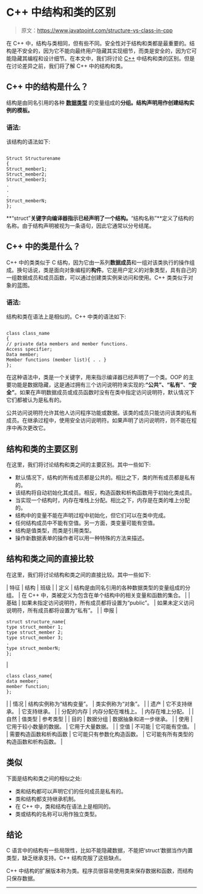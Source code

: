 # C++ 中结构和类的区别

> 原文：<https://www.javatpoint.com/structure-vs-class-in-cpp>

在 C++ 中，结构与类相同，但有些不同。安全性对于结构和类都是最重要的。结构是不安全的，因为它不能向最终用户隐藏其实现细节，而类是安全的，因为它可能隐藏其编程和设计细节。在本文中，我们将讨论 [C++](https://www.javatpoint.com/cpp-tutorial) 中结构和类的区别。但是在讨论差异之前，我们将了解 C++ 中的结构和类。

## C++ 中的结构是什么？

结构是由同名引用的各种 [**数据类型**](https://www.javatpoint.com/cpp-data-types) 的变量组成的**分组。结构声明用作创建结构实例的模板。**

### 语法:

该结构的语法如下:

```

Struct Structurename
{
Struct_member1;
Struct_member2;
Struct_member3;
.
.
.
Struct_memberN;
};

```

**“struct”**关键字向编译器指示已经声明了一个结构。**“结构名称”**定义了结构的名称。由于结构声明被视为一条语句，因此它通常以分号结尾。

## C++ 中的类是什么？

C++ 中的类类似于 C 结构，因为它由一系列**数据成员**和一组对该类执行的操作组成。换句话说，类是面向对象编程的**构件**。它是用户定义的对象类型，具有自己的一组数据成员和成员函数，可以通过创建类实例来访问和使用。C++ 类类似于对象的蓝图。

### 语法:

结构和类在语法上是相似的。C++ 中类的语法如下:

```

class class_name
{
// private data members and member functions.
Access specifier;
Data member;
Member functions (member list){ . . }
};

```

在这种语法中，类是一个关键字，用来指示编译器已经声明了一个类。OOP 的主要功能是数据隐藏，这是通过拥有三个访问说明符来实现的:**“公共”、“私有”**、**“安全”**。如果在声明数据成员或成员函数时没有在类中指定访问说明符，默认情况下它们都被认为是私有的。

公共访问说明符允许其他人访问程序功能或数据。该类的成员只能访问该类的私有成员。在继承过程中，使用安全访问说明符。如果声明了访问说明符，则不能在程序中再次更改它。

## 结构和类的主要区别

在这里，我们将讨论结构和类之间的主要区别。其中一些如下:

*   默认情况下，结构的所有成员都是公共的。相比之下，类的所有成员都是私有的。
*   该结构将自动初始化其成员。相反，构造函数和析构函数用于初始化类成员。
*   当实现一个结构时，内存在堆栈上分配。相比之下，内存是在类的堆上分配的。
*   结构中的变量不能在声明过程中初始化，但它们可以在类中完成。
*   任何结构成员中不能有空值。另一方面，类变量可能有空值。
*   结构是值类型，而类是引用类型。
*   操作新数据表单的操作者可以用一种特殊的方法来描述。

## 结构和类之间的直接比较

在这里，我们将讨论结构和类之间的直接比较。其中一些如下:

| 特征 | 结构 | 班级 |
| 定义 | 结构是由同名引用的各种数据类型的变量组成的分组。 | 在 C++ 中，类被定义为包含在单个结构中的相关变量和函数的集合。 |
| 基础 | 如果未指定访问说明符，所有成员都将设置为“public”。 | 如果未定义访问说明符，所有成员都将设置为“私有”。 |
| 申报 | 

```
struct structure_name{
type struct_member 1;
type struct_member 2;
type struct_member 3;
.
type struct_memberN;
};
```

 | 

```
class class_name{
data member;
member function;
};
```

 |
| 情况 | 结构实例称为“结构变量”。 | 类实例称为“对象”。 |
| 遗产 | 它不支持继承。 | 它支持继承。 |
| 分配的内存 | 内存分配在堆栈上。 | 内存在堆上分配。 |
| 自然 | 值类型 | 参考类型 |
| 目的 | 数据分组 | 数据抽象和进一步继承。 |
| 使用 | 它用于较小数量的数据。 | 它用于大量数据。 |
| 空值 | 不可能 | 它可能有空值。 |
| 需要构造函数和析构函数 | 它可能只有参数化构造函数。 | 它可能有所有类型的构造函数和析构函数。 |

## 类似

下面是结构和类之间的相似之处:

*   类和结构都可以声明它们的任何成员是私有的。
*   类和结构都支持继承机制。
*   在 C++ 中，类和结构在语法上是相同的。
*   类或结构的名称可以用作独立类型。

## 结论

C 语言中的结构有一些局限性，比如不能隐藏数据，不能把‘struct’数据当作内置类型，缺乏继承支持。C++ 结构克服了这些缺点。

C++ 中结构的扩展版本称为类。程序员很容易使用类来保存数据和函数，而结构只保存数据。

* * *